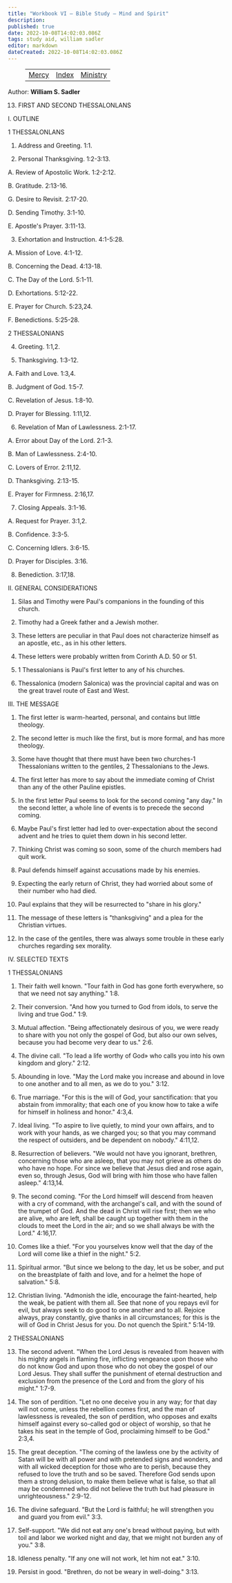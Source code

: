 ```yaml
---
title: "Workbook VI — Bible Study — Mind and Spirit"
description: 
published: true
date: 2022-10-08T14:02:03.086Z
tags: study aid, william sadler
editor: markdown
dateCreated: 2022-10-08T14:02:03.086Z
---
```


<figure class="table chapter-navigator">
	<table>
		<tbody>
		<tr>
			<td><a href="/en/William_S_Sadler/Workbook_6_Bible_Study/Mercy">Mercy</a></td>
			<td><a href="/en/William_S_Sadler/Workbook_6_Bible_Study/Index">Index</a></td>
			<td><a href="/en/William_S_Sadler/Workbook_6_Bible_Study/Ministry">Ministry</a></td>
		</tr>
		</tbody>
	</table>
</figure>

Author: **William S. Sadler**


13. FIRST AND SECOND THESSALONLANS

I. OUTLINE

1 THESSALONLANS

1. Address and Greeting. 1:1.

2. Personal Thanksgiving. 1:2-3:13.

A. Review of Apostolic Work. 1:2-2:12.

B. Gratitude. 2:13-16.

G. Desire to Revisit. 2:17-20.

D. Sending Timothy. 3:1-10.

E. Apostle's Prayer. 3:11-13.

3. Exhortation and Instruction. 4:1-5:28.

A. Mission of Love. 4:1-12.

B. Concerning the Dead. 4:13-18.

C. The Day of the Lord. 5:1-11.

D. Exhortations. 5:12-22.

E. Prayer for Church. 5:23,24.

F. Benedictions. 5:25-28.

2 THESSALONIANS

4. Greeting. 1:1,2.

5. Thanksgiving. 1:3-12.

A. Faith and Love. 1:3,4.

B. Judgment of God. 1:5-7.

C. Revelation of Jesus. 1:8-10.

D. Prayer for Blessing. 1:11,12.

6. Revelation of Man of Lawlessness. 2:1-17.

A. Error about Day of the Lord. 2:1-3.

B. Man of Lawlessness. 2:4-10.

C. Lovers of Error. 2:11,12.

D. Thanksgiving. 2:13-15.

E. Prayer for Firmness. 2:16,17.

7. Closing Appeals. 3:1-16.

A. Request for Prayer. 3:1,2.

B. Confidence. 3:3-5.

C. Concerning Idlers. 3:6-15.

D. Prayer for Disciples. 3:16.

8. Benediction. 3:17,18.

II. GENERAL CONSIDERATIONS

1. Silas and Timothy were Paul's companions in the founding of this church.

2. Timothy had a Greek father and a Jewish mother.

3. These letters are peculiar in that Paul does not characterize himself as an apostle, etc., as in his other letters.

4. These letters were probably written from Corinth A.D. 50 or 51.

5. 1 Thessalonians is Paul's first letter to any of his churches.

6. Thessalonica (modern Salonica) was the provincial capital and was on the great travel route of East and West.

III. THE MESSAGE

1. The first letter is warm-hearted, personal, and contains but little theology.

2. The second letter is much like the first, but is more formal, and has more theology.

3. Some have thought that there must have been two churches-1 Thessalonians written to the gentiles, 2 Thessalonians to the Jews.

4. The first letter has more to say about the immediate coming of Christ than any of the other Pauline epistles.

5. In the first letter Paul seems to look for the second coming "any day." In the second letter, a whole line of events is to precede the second coming.

6. Maybe Paul's first letter had led to over-expectation about the second advent and he tries to quiet them down in his second letter.

7. Thinking Christ was coming so soon, some of the church members had quit work.

8. Paul defends himself against accusations made by his enemies.

9. Expecting the early return of Christ, they had worried about some of their number who had died.

10. Paul explains that they will be resurrected to "share in his glory."

11. The message of these letters is "thanksgiving" and a plea for the Christian virtues.

12. In the case of the gentiles, there was always some trouble in these early churches regarding sex morality.

IV. SELECTED TEXTS

1 THESSALONIANS

1. Their faith well known. "Tour faith in God has gone forth everywhere, so that we need not say anything." 1:8.

2. Their conversion. "And how you turned to God from idols, to serve the living and true God." 1:9.

3. Mutual affection. "Being affectionately desirous of you, we were ready to share with you not only the gospel of God, but also our own selves, because you had become very dear to us." 2:6.

4. The divine call. "To lead a life worthy of God» who calls you into his own kingdom and glory." 2:12.

5. Abounding in love. "May the Lord make you increase and abound in love to one another and to all men, as we do to you." 3:12.

6. True marriage. "For this is the will of God, your sanctification: that you abstain from immorality; that each one of you know how to take a wife for himself in holiness and honor." 4:3,4.

7. Ideal living. "To aspire to live quietly, to mind your own affairs, and to work with your hands, as we charged you; so that you may command the respect of outsiders, and be dependent on nobody." 4:11,12.

8. Resurrection of believers. "We would not have you ignorant, brethren, concerning those who are asleep, that you may not grieve as others do who have no hope. For since we believe that Jesus died and rose again, even so, through Jesus, God will bring with him those who have fallen asleep." 4:13,14.

9. The second coming. "For the Lord himself will descend from heaven with a cry of command, with the archangel's call, and with the sound of the trumpet of God. And the dead in Christ will rise first; then we who are alive, who are left, shall be caught up together with them in the clouds to meet the Lord in the air; and so we shall always be with the Lord." 4:16,17.

10. Comes like a thief. "For you yourselves know well that the day of the Lord will come like a thief in the night." 5:2.

11. Spiritual armor. "But since we belong to the day, let us be sober, and put on the breastplate of faith and love, and for a helmet the hope of salvation." 5:8.

12. Christian living. "Admonish the idle, encourage the faint-hearted, help the weak, be patient with them all. See that none of you repays evil for evil, but always seek to do good to one another and to all. Rejoice always, pray constantly, give thanks in all circumstances; for this is the will of God in Christ Jesus for you. Do not quench the Spirit." 5:14-19.

2 THESSALONIANS

13. The second advent. "When the Lord Jesus is revealed from heaven with his mighty angels in flaming fire, inflicting vengeance upon those who do not know God and upon those who do not obey the gospel of our Lord Jesus. They shall suffer the punishment of eternal destruction and exclusion from the presence of the Lord and from the glory of his might." 1:7-9.

14. The son of perdition. "Let no one deceive you in any way; for that day will not come, unless the rebellion comes first, and the man of lawlessness is revealed, the son of perdition, who opposes and exalts himself against every so-called god or object of worship, so that he takes his seat in the temple of God, proclaiming himself to be God." 2:3,4.

15. The great deception. "The coming of the lawless one by the activity of Satan will be with all power and with pretended signs and wonders, and with all wicked deception for those who are to perish, because they refused to love the truth and so be saved. Therefore God sends upon them a strong delusion, to make them believe what is false, so that all may be condemned who did not believe the truth but had pleasure in unrighteousness." 2:9-12.

16. The divine safeguard. "But the Lord is faithful; he will strengthen you and guard you from evil." 3:3.

17. Self-support. "We did not eat any one's bread without paying, but with toil and labor we worked night and day, that we might not burden any of you." 3:8.

18. Idleness penalty. "If any one will not work, let him not eat." 3:10.

19. Persist in good. "Brethren, do not be weary in well-doing." 3:13.


<br>

